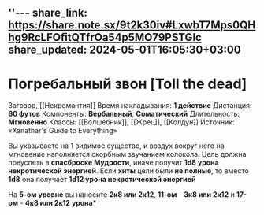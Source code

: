 ''---
share_link: https://share.note.sx/9t2k30iv#LxwbT7Mps0QHhg9RcLFOfitQTfrOa54p5MO79PSTGlc
share_updated: 2024-05-01T16:05:30+03:00
---
# Погребальный звон [Toll the dead]
Заговор, [[Некромантия]]
Время накладывания: **1 действие**
Дистанция: **60 футов**
Компоненты: **Вербальный**, **Соматический**
Длительность: **Мгновенно**
Классы: [[Волшебник]], [[Жрец]], [[Колдун]]
Источник: «Xanathar's Guide to Everything»

Вы указываете на 1 видимое существо, и воздух вокруг него на мгновение наполняется скорбным звучанием колокола. Цель должна преуспеть в **спасброске Мудрости**, иначе получит **1d8 урона некротической энергией**. Если **хиты** цели были **не полные**, то вместо **1d8** она получает **1d12 урона некротической энергией**
  
На **5-ом уровне** вы наносите **2к8 или 2к12**, **11-ом** - **3к8 или 2к12** и **17-ом** - **4к8 или 2к12 урона***